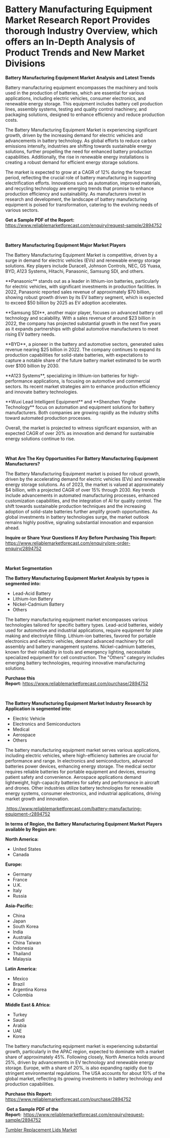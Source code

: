 <p><h1>Battery Manufacturing Equipment Market Research Report Provides thorough Industry Overview, which offers an In-Depth Analysis of Product Trends and New Market Divisions</h1></p><p><strong>Battery Manufacturing Equipment Market Analysis and Latest Trends</strong></p>
<p><p>Battery manufacturing equipment encompasses the machinery and tools used in the production of batteries, which are essential for various applications, including electric vehicles, consumer electronics, and renewable energy storage. This equipment includes battery cell production lines, assembly systems, testing and quality control machinery, and packaging solutions, designed to enhance efficiency and reduce production costs.</p><p>The Battery Manufacturing Equipment Market is experiencing significant growth, driven by the increasing demand for electric vehicles and advancements in battery technology. As global efforts to reduce carbon emissions intensify, industries are shifting towards sustainable energy solutions, further propelling the need for enhanced battery production capabilities. Additionally, the rise in renewable energy installations is creating a robust demand for efficient energy storage solutions.</p><p>The market is expected to grow at a CAGR of 12% during the forecast period, reflecting the crucial role of battery manufacturing in supporting electrification efforts. Innovations such as automation, improved materials, and recycling technology are emerging trends that promise to enhance production efficiency and sustainability. As manufacturers invest in research and development, the landscape of battery manufacturing equipment is poised for transformation, catering to the evolving needs of various sectors.</p></p>
<p><strong>Get a Sample PDF of the Report:&nbsp;</strong> <a href="https://www.reliablemarketforecast.com/enquiry/request-sample/2894752?utm_campaign=2308&utm_medium=2&utm_source=Github&utm_content=ia&utm_term=15032025&utm_id=battery-manufacturing-equipment">https://www.reliablemarketforecast.com/enquiry/request-sample/2894752</a></p>
<p>&nbsp;</p>
<p><strong>Battery Manufacturing Equipment Major Market Players</strong></p>
<p><p>The Battery Manufacturing Equipment Market is competitive, driven by a surge in demand for electric vehicles (EVs) and renewable energy storage solutions. Key players include Duracell, Johnson Controls, NEC, GS Yuasa, BYD, A123 Systems, Hitachi, Panasonic, Samsung SDI, and others.</p><p>**Panasonic** stands out as a leader in lithium-ion batteries, particularly for electric vehicles, with significant investments in production facilities. In 2022, Panasonic reported sales revenue of approximately $70 billion, showing robust growth driven by its EV battery segment, which is expected to exceed $50 billion by 2025 as EV adoption accelerates.</p><p>**Samsung SDI**, another major player, focuses on advanced battery cell technology and scalability. With a sales revenue of around $23 billion in 2022, the company has projected substantial growth in the next five years as it expands partnerships with global automotive manufacturers to meet rising EV battery needs.</p><p>**BYD**, a pioneer in the battery and automotive sectors, generated sales revenue nearing $25 billion in 2022. The company continues to expand its production capabilities for solid-state batteries, with expectations to capture a notable share of the future battery market estimated to be worth over $100 billion by 2030.</p><p>**A123 Systems**, specializing in lithium-ion batteries for high-performance applications, is focusing on automotive and commercial sectors. Its recent market strategies aim to enhance production efficiency and innovate battery technologies.</p><p>**Wuxi Lead Intelligent Equipment** and **Shenzhen Yinghe Technology** focus on automation and equipment solutions for battery manufacturers. Both companies are growing rapidly as the industry shifts toward automated production processes.</p><p>Overall, the market is projected to witness significant expansion, with an expected CAGR of over 20% as innovation and demand for sustainable energy solutions continue to rise.</p></p>
<p>&nbsp;</p>
<p><strong>What Are The Key Opportunities For Battery Manufacturing Equipment Manufacturers?</strong></p>
<p><p>The Battery Manufacturing Equipment market is poised for robust growth, driven by the accelerating demand for electric vehicles (EVs) and renewable energy storage solutions. As of 2023, the market is valued at approximately $4 billion, with a projected CAGR of over 15% through 2030. Key trends include advancements in automated manufacturing processes, enhanced customization capabilities, and the integration of AI for quality control. The shift towards sustainable production techniques and the increasing adoption of solid-state batteries further amplify growth opportunities. As global investments in battery technologies surge, the market outlook remains highly positive, signaling substantial innovation and expansion ahead.</p></p>
<p><strong>Inquire or Share Your Questions If Any Before Purchasing This Report:</strong> <a href="https://www.reliablemarketforecast.com/enquiry/pre-order-enquiry/2894752?utm_campaign=2308&utm_medium=2&utm_source=Github&utm_content=ia&utm_term=15032025&utm_id=battery-manufacturing-equipment">https://www.reliablemarketforecast.com/enquiry/pre-order-enquiry/2894752</a></p>
<p>&nbsp;</p>
<p><strong>Market Segmentation</strong></p>
<p><strong>The Battery Manufacturing Equipment Market Analysis by types is segmented into:</strong></p>
<p><ul><li>Lead-Acid Battery</li><li>Lithium-Ion Battery</li><li>Nickel-Cadmium Battery</li><li>Others</li></ul></p>
<p><p>The battery manufacturing equipment market encompasses various technologies tailored for specific battery types. Lead-acid batteries, widely used for automotive and industrial applications, require equipment for plate making and electrolyte filling. Lithium-ion batteries, favored for portable electronics and electric vehicles, demand advanced machinery for cell assembly and battery management systems. Nickel-cadmium batteries, known for their reliability in tools and emergency lighting, necessitate specialized equipment for cell construction. The "Others" category includes emerging battery technologies, requiring innovative manufacturing solutions.</p></p>
<p><strong>Purchase this Report:&nbsp;</strong><a href="https://www.reliablemarketforecast.com/purchase/2894752?utm_campaign=2308&utm_medium=2&utm_source=Github&utm_content=ia&utm_term=15032025&utm_id=battery-manufacturing-equipment">https://www.reliablemarketforecast.com/purchase/2894752</a></p>
<p>&nbsp;</p>
<p><strong>The Battery Manufacturing Equipment Market Industry Research by Application is segmented into:</strong></p>
<p><ul><li>Electric Vehicle</li><li>Electronics and Semiconductors</li><li>Medical</li><li>Aerospace</li><li>Others</li></ul></p>
<p><p>The battery manufacturing equipment market serves various applications, including electric vehicles, where high-efficiency batteries are crucial for performance and range. In electronics and semiconductors, advanced batteries power devices, enhancing energy storage. The medical sector requires reliable batteries for portable equipment and devices, ensuring patient safety and convenience. Aerospace applications demand lightweight, high-capacity batteries for safety and performance in aircraft and drones. Other industries utilize battery technologies for renewable energy systems, consumer electronics, and industrial applications, driving market growth and innovation.</p></p>
<p><a href="https://www.reliablemarketforecast.com/battery-manufacturing-equipment-r2894752?utm_campaign=2308&utm_medium=2&utm_source=Github&utm_content=ia&utm_term=15032025&utm_id=battery-manufacturing-equipment">&nbsp;https://www.reliablemarketforecast.com/battery-manufacturing-equipment-r2894752</a></p>
<p><strong>In terms of Region, the Battery Manufacturing Equipment Market Players available by Region are:</strong></p>
<p>
    <p> <strong> North America: </strong>
        <ul>
            <li>United States</li>
            <li>Canada</li>
        </ul>
        </p> 
    <p> <strong> Europe: </strong>
        <ul>
            <li>Germany</li>
            <li>France</li>
            <li>U.K.</li>
            <li>Italy</li>
            <li>Russia</li>
        </ul>
        </p> 
    <p> <strong> Asia-Pacific: </strong>
        <ul>
            <li>China</li>
            <li>Japan</li>
            <li>South Korea</li>
            <li>India</li>
            <li>Australia</li>
            <li>China Taiwan</li>
            <li>Indonesia</li>
            <li>Thailand</li>
            <li>Malaysia</li>
        </ul>
        </p> 
    <p> <strong> Latin America: </strong>
        <ul>
            <li>Mexico</li>
            <li>Brazil</li>
            <li>Argentina Korea</li>
            <li>Colombia</li>
        </ul>
        </p> 
    <p> <strong> Middle East & Africa: </strong>
        <ul>
            <li>Turkey</li>
            <li>Saudi</li>
            <li>Arabia</li>
            <li>UAE</li>
            <li>Korea</li>
        </ul>
    </p>
    </p>
<p><p>The battery manufacturing equipment market is experiencing substantial growth, particularly in the APAC region, expected to dominate with a market share of approximately 45%. Following closely, North America holds around 25%, driven by advancements in EV technology and renewable energy storage. Europe, with a share of 20%, is also expanding rapidly due to stringent environmental regulations. The USA accounts for about 10% of the global market, reflecting its growing investments in battery technology and production capabilities.</p></p>
<p><strong>Purchase this Report: </strong><a href="https://www.reliablemarketforecast.com/purchase/2894752?utm_campaign=2308&utm_medium=2&utm_source=Github&utm_content=ia&utm_term=15032025&utm_id=battery-manufacturing-equipment">https://www.reliablemarketforecast.com/purchase/2894752</a></p>
<p>&nbsp;<strong>Get a Sample PDF of the Report:&nbsp;&nbsp;</strong><a href="https://www.reliablemarketforecast.com/enquiry/request-sample/2894752?utm_campaign=2308&utm_medium=2&utm_source=Github&utm_content=ia&utm_term=15032025&utm_id=battery-manufacturing-equipment">https://www.reliablemarketforecast.com/enquiry/request-sample/2894752</a></p>
<p><strong></strong></p>
<p><p><a href="https://github.com/ygfu6u/Market-Research-Report-List-2/blob/main/tumbler-replacement-lids-market.md?utm_campaign=2308&utm_medium=2&utm_source=Github&utm_content=ia&utm_term=15032025&utm_id=battery-manufacturing-equipment">Tumbler Replacement Lids Market</a></p></p>